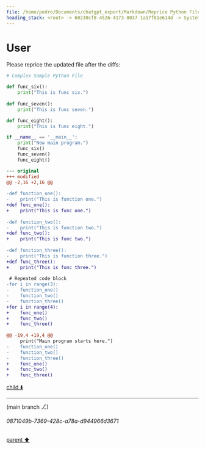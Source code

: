 ```yaml
---
file: /home/pedro/Documents/chatgpt_export/Markdown/Reprice Python File Updates.md
heading_stack: <root> -> 60230cf8-4526-4173-8037-1a17f81e614d -> System -> 372ccb90-da80-4d2c-bd86-81364835743e -> System -> aaa218bb-1138-4da0-af49-d9997b886baa -> User
---
```

# User

Please reprice the updated file after the diffs:

```python
# Complex Sample Python File

def func_six():
    print("This is func six.")
    
def func_seven():
    print("This is func seven.")

def func_eight():
    print("This is func eight.")

if __name__ == '__main__':
    print("New main program.")
    func_six()
    func_seven()
    func_eight()
```

```diff
--- original
+++ modified
@@ -2,16 +2,16 @@
 
-def function_one():
-    print("This is function one.")
+def func_one():
+    print("This is func one.")
     
-def function_two():
-    print("This is function two.")
+def func_two():
+    print("This is func two.")
     
-def function_three():
-    print("This is function three.")
+def func_three():
+    print("This is func three.")
 
 # Repeated code block
-for i in range(3):
-    function_one()
-    function_two()
-    function_three()
+for i in range(4):
+    func_one()
+    func_two()
+    func_three()
 
@@ -19,4 +19,4 @@
     print("Main program starts here.")
-    function_one()
-    function_two()
-    function_three()
+    func_one()
+    func_two()
+    func_three()
```


[child ⬇️](#0871049b-7369-428c-a78a-d944966d3671)

---

(main branch ⎇)
###### 0871049b-7369-428c-a78a-d944966d3671
[parent ⬆️](#aaa218bb-1138-4da0-af49-d9997b886baa)
